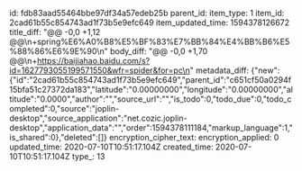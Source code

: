 id: fdb83aad55464bbe97df34a57edeb25b
parent_id: 
item_type: 1
item_id: 2cad61b55c854743ad1f73b5e9efc649
item_updated_time: 1594378126672
title_diff: "@@ -0,0 +1,12 @@\n+spring%E6%A0%B8%E5%BF%83%E7%BB%84%E4%BB%B6%E5%88%86%E6%9E%90\n"
body_diff: "@@ -0,0 +1,70 @@\n+https://baijiahao.baidu.com/s?id=1627793055199571550&wfr=spider&for=pc\n"
metadata_diff: {"new":{"id":"2cad61b55c854743ad1f73b5e9efc649","parent_id":"c651cf50a0294f15bfa51c27372da183","latitude":"0.00000000","longitude":"0.00000000","altitude":"0.0000","author":"","source_url":"","is_todo":0,"todo_due":0,"todo_completed":0,"source":"joplin-desktop","source_application":"net.cozic.joplin-desktop","application_data":"","order":1594378111184,"markup_language":1,"is_shared":0},"deleted":[]}
encryption_cipher_text: 
encryption_applied: 0
updated_time: 2020-07-10T10:51:17.104Z
created_time: 2020-07-10T10:51:17.104Z
type_: 13